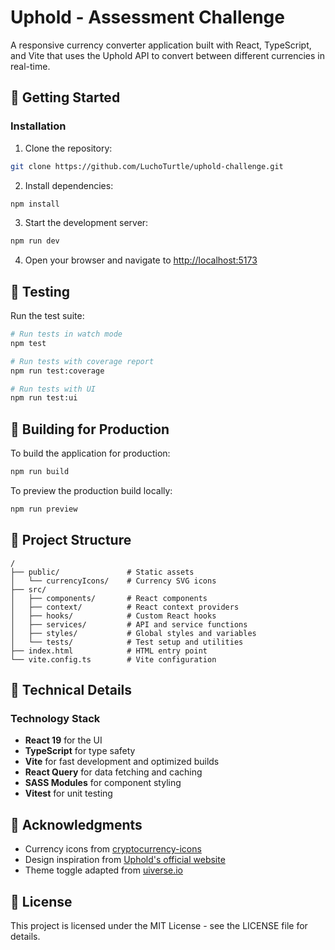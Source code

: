 # Uphold - Assessment Challenge

A responsive currency converter application built with React, TypeScript, and Vite that uses the Uphold API to convert between different currencies in real-time.

## 🚀 Getting Started

### Installation

1. Clone the repository:

```bash
git clone https://github.com/LuchoTurtle/uphold-challenge.git
```

2. Install dependencies:

```bash
npm install
```

3. Start the development server:

```bash
npm run dev
```

4. Open your browser and navigate to [http://localhost:5173](http://localhost:5173)

## 🧪 Testing

Run the test suite:

```bash
# Run tests in watch mode
npm test

# Run tests with coverage report
npm run test:coverage

# Run tests with UI
npm run test:ui
```

## 🔨 Building for Production

To build the application for production:

```bash
npm run build
```

To preview the production build locally:

```bash
npm run preview
```

## 📁 Project Structure

```
/
├── public/               # Static assets
│   └── currencyIcons/    # Currency SVG icons
├── src/
│   ├── components/       # React components
│   ├── context/          # React context providers
│   ├── hooks/            # Custom React hooks
│   ├── services/         # API and service functions
│   ├── styles/           # Global styles and variables
│   └── tests/            # Test setup and utilities
├── index.html            # HTML entry point
└── vite.config.ts        # Vite configuration
```

## 🔧 Technical Details

### Technology Stack

- **React 19** for the UI
- **TypeScript** for type safety
- **Vite** for fast development and optimized builds
- **React Query** for data fetching and caching
- **SASS Modules** for component styling
- **Vitest** for unit testing

## 🙏 Acknowledgments

- Currency icons from [cryptocurrency-icons](https://github.com/spothq/cryptocurrency-icons)
- Design inspiration from [Uphold's official website](https://uphold.com)
- Theme toggle adapted from [uiverse.io](https://uiverse.io/JustCode14/red-dingo-61)

## 📝 License

This project is licensed under the MIT License - see the LICENSE file for details.

<!--

NOTES:

- talk about production considerations for CORS (using a  proxy backend with express or something)
- could have used `zod` to validate the DATA from the Api since it it can return a single object or an array
- montserrat is the closest font to the one used in the original design
- added all the styles from the brand guide from link.
- used CSS modules instead of styled components to keep it simpler and have CSS guidelines be more visible
- downloaded icons from `https://github.com/spothq/cryptocurrency-icons/tree/master/svg/color`
- could have virtualized and could have fixed the height and width of the items but decided against it, it wasn't really relevant. Decided to sticky the header instead.
- tried to follow Uphold guidelines through variables and global
- added accessbility as much as possible
- used instead of styled-components for simplicity, to make CSS guidelines more visible and to align with UpHold's tech stack.
- tried adding ARIA and skip links for accessibility and screen reader support.
- added ark/light mode with user preference detection and localStorage persistence
- added skeleton screens for improved perceived performance
- used react-query for data fetching and caching (instead of using a map inside the code)
- used the defaults from react-query and vitest.
- proxied the API calls to avoid CORS issues during development. In production, a backend proxy server (e.g., Express) would be necessary to handle CORS and secure API keys.
- added vitest for unit testing and coverage. Didn't add tests because of lack of time but did the framework and setup for it.

-->
